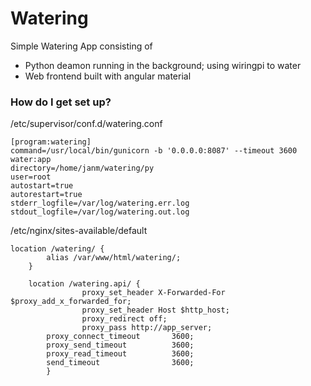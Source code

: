 # Watering #

Simple Watering App consisting of
- Python deamon running in the background; using wiringpi to water
- Web frontend built with angular material

### How do I get set up? ###


/etc/supervisor/conf.d/watering.conf 
````
[program:watering]
command=/usr/local/bin/gunicorn -b '0.0.0.0:8087' --timeout 3600 water:app
directory=/home/janm/watering/py
user=root
autostart=true
autorestart=true
stderr_logfile=/var/log/watering.err.log
stdout_logfile=/var/log/watering.out.log
````

/etc/nginx/sites-available/default
````
location /watering/ {
		alias /var/www/html/watering/;
	}

	location /watering.api/ {
                proxy_set_header X-Forwarded-For $proxy_add_x_forwarded_for;
                proxy_set_header Host $http_host;
                proxy_redirect off;
                proxy_pass http://app_server;
		proxy_connect_timeout       3600;
		proxy_send_timeout          3600;
		proxy_read_timeout          3600;
		send_timeout                3600;
        }
````

